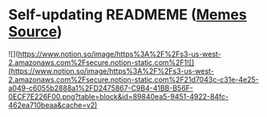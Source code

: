 # Self-updating READMEME ([Memes Source](https://bramses.notion.site/a49c1![](https://www.notion.so/image/https%3A%2F%2Fs3-us-west-2.amazonaws.com%2Fsecure.notion-static.com%2F21d7043c-c31e-4e25-a049-c6055b2888a1%2FD2475867-C9B4-41BB-B56F-0ECF7E226F00.png?table=block&id=89840ea5-9451-4922-84fc-462ea710beaa&cache=v2)231764))

![](https://www.notion.so/image/https%3A%2F%2Fs3-us-west-2.amazonaws.com%2Fsecure.notion-static.com%2F1![](https://www.notion.so/image/https%3A%2F%2Fs3-us-west-2.amazonaws.com%2Fsecure.notion-static.com%2F21d7043c-c31e-4e25-a049-c6055b2888a1%2FD2475867-C9B4-41BB-B56F-0ECF7E226F00.png?table=block&id=89840ea5-9451-4922-84fc-462ea710beaa&cache=v2)
